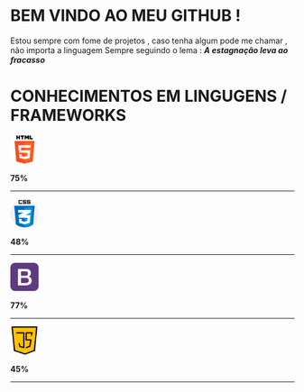 # BEM VINDO AO MEU GITHUB !
  Estou sempre com fome de projetos , caso tenha algum pode me chamar , não importa a linguagem 
  Sempre seguindo o lema :
 ***A estagnação leva ao fracasso***
  
  
# CONHECIMENTOS EM LINGUGENS / FRAMEWORKS 
<div>
<img src="html-5.png" alt="logo html 5" width="50" height="50"/>
<p><b>75%</b></p><hr>
<img src="css.png" alt="logo css" width="50" height="50" />
<p><b>48%</b></p><hr>
<img src="bootstrap.png" alt="logo bootstrap" width="50" />
<p><b>77%</b></p><hr>
<img src="java-script.png" alt="logo javascript" width="50" />
<p><b>45%</b></p><hr>
</div>
